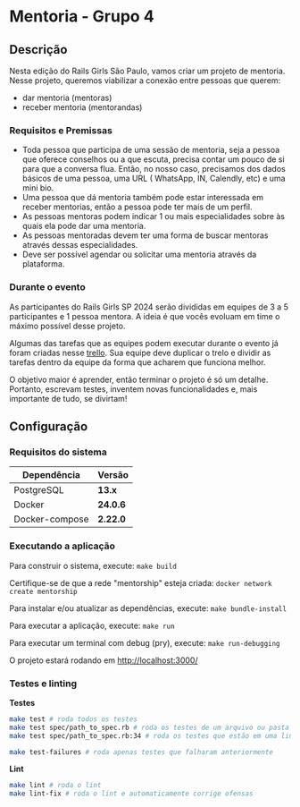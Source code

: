 # Mentoria - Grupo 4

## Descrição

Nesta edição do Rails Girls São Paulo, vamos criar um projeto de mentoria.
Nesse projeto, queremos viabilizar a conexão entre pessoas que querem:
- dar mentoria (mentoras)
- receber mentoria (mentorandas)

### Requisitos e Premissas

* Toda pessoa que participa de uma sessão de mentoria, seja a pessoa que oferece conselhos ou a que escuta, precisa contar um pouco de si para que a conversa flua. Então, no nosso caso, precisamos dos dados básicos de uma pessoa, uma URL ( WhatsApp, IN, Calendly, etc) e uma mini bio.
* Uma pessoa que dá mentoria também pode estar interessada em receber mentorias, então a pessoa pode ter mais de um perfil.
* As pessoas mentoras podem indicar 1 ou mais especialidades sobre às quais ela pode dar uma mentoria.
* As pessoas mentoradas devem ter uma forma de buscar mentoras através dessas especialidades.
* Deve ser possível agendar ou solicitar uma mentoria através da plataforma.

### Durante o evento
As participantes do Rails Girls SP 2024 serão divididas em equipes de 3 a 5 participantes e 1 pessoa mentora. A ideia é que vocês evoluam em time o máximo possível desse projeto.

Algumas das tarefas que as equipes podem executar durante o evento já foram criadas nesse [trello](https://trello.com/b/k5kpvZNU/rails-girls-sp-2024). Sua equipe deve duplicar o trelo e dividir as tarefas dentro da equipe da forma que acharem que funciona melhor.

O objetivo maior é aprender, então terminar o projeto é só um detalhe. Portanto, escrevam testes, inventem novas funcionalidades e, mais importante de tudo, se divirtam!

## Configuração
### Requisitos do sistema

| Dependência     | Versão     |
| -------------- | ----------- |
| PostgreSQL     | **13.x**    |
| Docker         | **24.0.6**  |
| Docker-compose | **2.22.0**  |

### Executando a aplicação

Para construir o sistema, execute: `make build`

Certifique-se de que a rede "mentorship" esteja criada: `docker network create mentorship`

Para instalar e/ou atualizar as dependências, execute: `make bundle-install`

Para executar a aplicação, execute: `make run`

Para executar um terminal com debug (pry), execute: `make run-debugging`

O projeto estará rodando em [http://localhost:3000/](http://localhost:3000/)

### Testes e linting

**Testes**
```bash
make test # roda todos os testes
make test spec/path_to_spec.rb # roda os testes de um arquivo ou pasta em específico
make test spec/path_to_spec.rb:34 # roda os testes que estão em uma linha específica de um arquivo

make test-failures # roda apenas testes que falharam anteriormente
```

**Lint**
```bash
make lint # roda o lint
make lint-fix # roda o lint e automaticamente corrige ofensas
```
